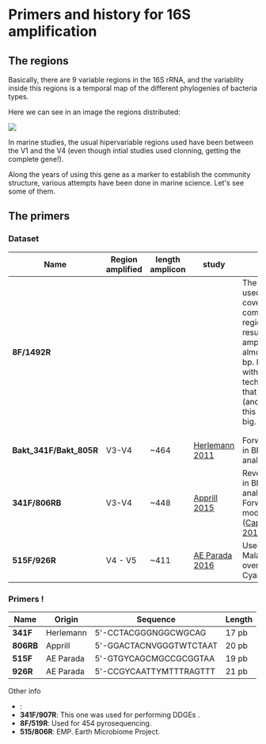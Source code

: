 # Primers and history for 16S amplification

## The regions 

Basically, there are 9 variable regions in the 16S rRNA, and the variablity inside this regions is a temporal map of the different phylogenies of bacteria types. 

Here we can see in an image the regions distributed:

![](https://image.slidesharecdn.com/ampseq-lecture-2013-131113011207-phpapp02/95/amplicon-sequencing-introduction-9-638.jpg?cb=1395905479)

In marine studies, the usual hipervariable regions used have been between the V1 and the V4 (even though intial studies used clonning, getting the complete gene!). 

Along the years of using this gene as a marker to establish the community structure, various attempts have been done in marine science. Let's see some of them. 

## The primers 

### Dataset 
| Name | Region amplified | length amplicon | study | Obvs. |
|-----|-------------------|----------------|--------|-------|
|**8F/1492R**||||The initial one, used by covering the complete region, and resulting in an amplicon of almost 1485 bp. Right now, with the technologies that we use (and Illumina) this is far too big. |
||||||
||||||
|**Bakt_341F/Bakt_805R**|V3-V4|~464|[Herlemann 2011](https://www.ncbi.nlm.nih.gov/pubmed/21472016) |Forward used in BBMO analysis.|
|**341F/806RB**|V3-V4|~448|[Apprill 2015](https://www.int-res.com/articles/ame_oa/a075p129.pdf)|Reverse used in BBMO analysis. Forward not modified ([Caporaso 2011](http://www.pnas.org/content/108/Supplement_1/4516))| 
|**515F/926R**|V4 - V5|~411|[AE Parada 2016](https://www.ncbi.nlm.nih.gov/pubmed/26271760)|Used both in Malaspina, overampli Cyanobacteria|


### Primers !


| Name |Origin  | Sequence| Length | 
|------|------|---------|--------|
|**341F**|Herlemann|5'-CCTACGGGNGGCWGCAG|17 pb | 
|**806RB**|Apprill|5'-GGACTACNVGGGTWTCTAAT| 20 pb |
|**515F**|AE Parada|5'-GTGYCAGCMGCCGCGGTAA| 19 pb |
|**926R**|AE Parada|5'-CCGYCAATTYMTTTRAGTTT| 21 pb | 

Other info
- : 
- **341F/907R**: This one was used for performing DDGEs . 
- **8F/519R**: Used for 454 pyrosequencing. 
- **515/806R**: EMP. Earth Microbiome Project. 




